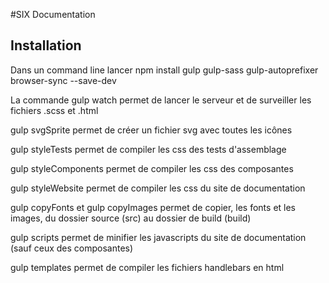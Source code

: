 #SIX Documentation

## Installation
Dans un command line lancer
npm install gulp gulp-sass gulp-autoprefixer browser-sync --save-dev

La commande
gulp watch 
permet de lancer le serveur et de surveiller les fichiers .scss et .html

gulp svgSprite
permet de créer un fichier svg avec toutes les icônes

gulp styleTests
permet de compiler les css des tests d'assemblage

gulp styleComponents
permet de compiler les css des composantes

gulp styleWebsite
permet de compiler les css du site de documentation

gulp copyFonts et gulp copyImages
permet de copier, les fonts et les images, du dossier source (src) au dossier de build (build) 

gulp scripts
permet de minifier les javascripts du site de documentation (sauf ceux des composantes)

gulp templates
permet de compiler les fichiers handlebars en html